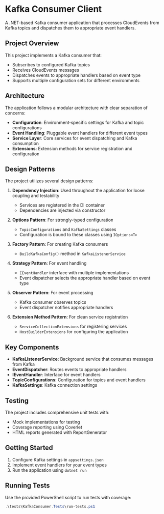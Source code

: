 # Kafka Consumer Client

A .NET-based Kafka consumer application that processes CloudEvents from Kafka topics and dispatches them to appropriate event handlers.

## Project Overview

This project implements a Kafka consumer that:

- Subscribes to configured Kafka topics
- Receives CloudEvents messages
- Dispatches events to appropriate handlers based on event type
- Supports multiple configuration sets for different environments

## Architecture

The application follows a modular architecture with clear separation of concerns:

- **Configuration**: Environment-specific settings for Kafka and topic configurations
- **Event Handling**: Pluggable event handlers for different event types
- **Service Layer**: Core services for event dispatching and Kafka consumption
- **Extensions**: Extension methods for service registration and configuration

## Design Patterns

The project utilizes several design patterns:

1. **Dependency Injection**: Used throughout the application for loose coupling and testability

   - Services are registered in the DI container
   - Dependencies are injected via constructor

2. **Options Pattern**: For strongly-typed configuration

   - `TopicConfigurations` and `KafkaSettings` classes
   - Configuration is bound to these classes using `IOptions<T>`

3. **Factory Pattern**: For creating Kafka consumers

   - `BuildKafkaConfig()` method in `KafkaListenerService`

4. **Strategy Pattern**: For event handling

   - `IEventHandler` interface with multiple implementations
   - Event dispatcher selects the appropriate handler based on event type

5. **Observer Pattern**: For event processing

   - Kafka consumer observes topics
   - Event dispatcher notifies appropriate handlers

6. **Extension Method Pattern**: For clean service registration
   - `ServiceCollectionExtensions` for registering services
   - `HostBuilderExtensions` for configuring the application

## Key Components

- **KafkaListenerService**: Background service that consumes messages from Kafka
- **EventDispatcher**: Routes events to appropriate handlers
- **IEventHandler**: Interface for event handlers
- **TopicConfigurations**: Configuration for topics and event handlers
- **KafkaSettings**: Kafka connection settings

## Testing

The project includes comprehensive unit tests with:

- Mock implementations for testing
- Coverage reporting using Coverlet
- HTML reports generated with ReportGenerator

## Getting Started

1. Configure Kafka settings in `appsettings.json`
2. Implement event handlers for your event types
3. Run the application using `dotnet run`

## Running Tests

Use the provided PowerShell script to run tests with coverage:

```powershell
.\tests\KafkaConsumer.Tests\run-tests.ps1
```
